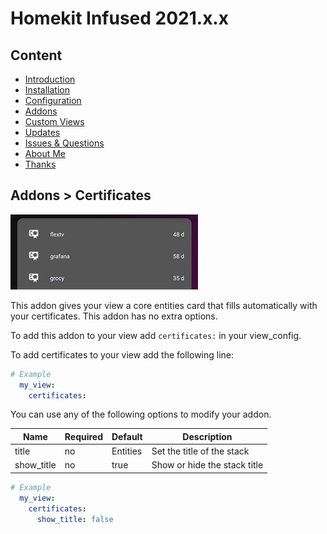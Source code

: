 # Homekit Infused 2021.x.x

## Content
- [Introduction](../index.md)
- [Installation](../installation.md)
- [Configuration](../configuration.md)
- [Addons](../addons.md)
- [Custom Views](../custom_views.md)
- [Updates](../updates.md)
- [Issues & Questions](../issues.md)
- [About Me](../about.md)
- [Thanks](../thanks.md)

## Addons > Certificates

![Homekit Infused](../images/certificates-card.png)

This addon gives your view a core entities card that fills automatically with your certificates.
This addon has no extra options.

To add this addon to your view add `certificates:` in your view_config.

To add certificates to your view add the following line:

```yaml
# Example
  my_view:
    certificates:
```

You can use any of the following options to modify your addon.

| Name | Required | Default | Description |
|----------------------------------|-------------|----------------------|-----------------------------------------------------------------------------------------------------------------------------------------------------------------------------------|
| title | no | Entities | Set the title of the stack |
| show_title | no | true | Show or hide the stack title |

```yaml
# Example
  my_view:
    certificates:
      show_title: false
```              